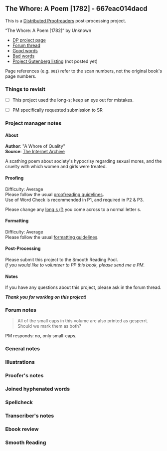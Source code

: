 ## The Whore: A Poem [1782] - 667eac014dacd ##

This is a [Distributed Proofreaders](http://www.pgdp.net/) post-processing project.

“The Whore: A Poem [1782]” by Unknown

* [DP project page](http://www.pgdp.net/c/project.php?id=projectID667eac014dacd)
* [Forum thread](https://www.pgdp.net/phpBB3/viewtopic.php?t=81922)
* [Good words](good_words.txt)
* [Bad words](bad_words.txt)
* [Project Gutenberg listing]() (not posted yet)

Page references (e.g. `001`) refer to the scan numbers, not the original book's page numbers.

### Things to revisit ###

* [ ] This project used the long-s; keep an eye out for mistakes.
* [ ] PM specifically requested submission to SR


### Project manager notes ###

#### About
__Author__:  "A Whore of Quality"  
__Source__: [The Internet Archive](https://archive.org/details/bim_eighteenth-century_the-whore-a-poem-writt_whore-of-quality_1782/mode/2up)

A scathing poem about society's hypocrisy regarding sexual mores, and the cruelty with which women and girls were treated. 

#### Proofing
Difficulty:  Average  
Please follow the usual [proofreading guidelines](https://www.pgdp.net/wiki/DP_Official_Documentation:Proofreading/Proofreading_Guidelines).  
Use of Word Check is recommended in P1, and required in P2 & P3.

Please change any [long s (ſ)](https://www.pgdp.net/wiki/DP_Official_Documentation:Proofreading/Proofing_old_texts#Long_s) you come across to a normal letter s.

#### Formatting
Difficulty: Average   
Please follow the usual [formatting guidelines](https://www.pgdp.net/wiki/DP_Official_Documentation:Formatting/Formatting_Guidelines).  

#### Post-Processing
Please submit this project to the Smooth Reading Pool.  
*If you would like to volunteer to PP this book, please send me a PM.*

#### Notes
If you have any questions about this project, please ask in the forum thread.

***Thank you for working on this project!***

### Forum notes ###

> All of the small caps in this volume are also printed as gesperrt.
> Should we mark them as both?

PM responds: no, only small-caps.

### General notes ###

### Illustrations ###

### Proofer's notes ###

### Joined hyphenated words ###

### Spellcheck ###

### Transcriber's notes ###

### Ebook review ###

### Smooth Reading ###
